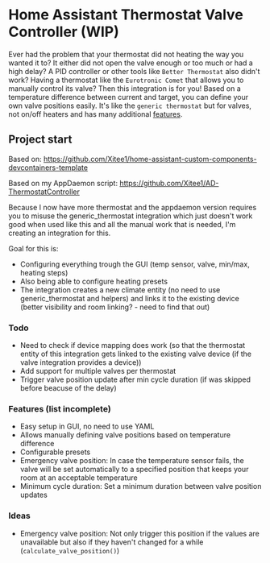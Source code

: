 # Home Assistant Thermostat Valve Controller (WIP)

Ever had the problem that your thermostat did not heating the way you wanted it to?
It either did not open the valve enough or too much or had a high delay?
A PID controller or other tools like `Better Thermostat` also didn't work?
Having a thermostat like the `Eurotronic Comet` that allows you to manually control its valve?
Then this integration is for you!
Based on a temperature difference between current and target, you can define your own valve positions easily.
It's like the `generic thermostat` but for valves, not on/off heaters and has many additional [features](#features-list-incomplete).

## Project start

Based on: https://github.com/Xitee1/home-assistant-custom-components-devcontainers-template

Based on my AppDaemon script: https://github.com/Xitee1/AD-ThermostatController

Because I now have more thermostat and the appdaemon version requires you to misuse the generic_thermostat integration which just doesn't work good when used like this and all the manual work that is needed, I'm creating an integration for this.

Goal for this is:

- Configuring everything trough the GUI (temp sensor, valve, min/max, heating steps)
- Also being able to configure heating presets
- The integration creates a new climate entity (no need to use generic_thermostat and helpers) and links it to the existing device (better visibility and room linking? - need to find that out)

### Todo

- Need to check if device mapping does work (so that the thermostat entity of this integration gets linked to the existing valve device (if the valve integration provides a device))
- Add support for multiple valves per thermostat
- Trigger valve position update after min cycle duration (if was skipped before beacuse of the delay)

### Features (list incomplete)

- Easy setup in GUI, no need to use YAML
- Allows manually defining valve positions based on temperature difference
- Configurable presets
- Emergency valve position: In case the temperature sensor fails, the valve will be set automatically to a specified position that keeps your room at an acceptable temperature
- Minimum cycle duration: Set a minimum duration between valve position updates

### Ideas

- Emergency valve position: Not only trigger this position if the values are unavailable but also if they haven't changed for a while (`calculate_valve_position()`)
